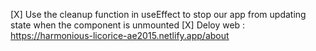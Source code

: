 [X] Use the cleanup function in useEffect to stop our app from updating state when the component is unmounted
[X] Deloy web : https://harmonious-licorice-ae2015.netlify.app/about